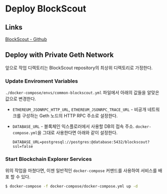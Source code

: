 # Deploy BlockScout  

## Links  

[BlockScout - Github](https://github.com/blockscout/blockscout)  

## Deploy with Private Geth Network  

앞으로 작업 디렉토리는 BlockScout repository의 최상위 디렉토리로 가정한다.  

### Update Enviroment Variables  

`./docker-compose/envs/common-blockscout.yml` 파일에서 아래의 값들을 알맞은 값으로 변경한다.  

- `ETHEREUM_JSONRPC_HTTP_URL`, `ETHEREUM_JSONRPC_TRACE_URL` - 비공개 네트워크를 구성하는 Geth 노드의 HTTP RPC 주소로 설정한다.  
- `DATABASE_URL` - 블록체인 익스플로러에서 사용할 DB의 접속 주소. `docker-compose.yml`을 그대로 사용한다면 아래와 같이 설정한다.  
  
  ``` text
  DATABASE_URL=postgresql://postgres:@database:5432/blockscout?ssl=false
  ```

### Start Blockchain Explorer Services  

위의 작업을 마쳤다면, 이젠 일반적인 `docker-compose` 커맨드를 사용하여 서비스를 배포 할 수 있다.  

``` sh
$ docker-compose -f docker-compose/docker-compose.yml up -d
```
